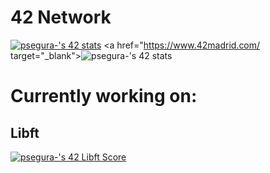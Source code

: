 # 42 Network
[![psegura-'s 42 stats](https://badge42.vercel.app/api/v2/cl4vhf07q009309meq23tthiv/stats?cursusId=21&coalitionId=65)](https://www.42madrid.com/)
<a href="https://www.42madrid.com/ target="_blank"><img src="https://badge42.vercel.app/api/v2/cl4vhf07q009309meq23tthiv/stats?cursusId=58&coalitionId=65" alt="psegura-'s 42 stats" /></a>

<h1>Currently working on:</h1>
<h2>Libft</h2> <a href="https://profile.intra.42.fr/users/psegura-"><img src="https://badge42.vercel.app/api/v2/cl4vhf07q009309meq23tthiv/project/2620022" alt="psegura-'s 42 Libft Score" /></a>
